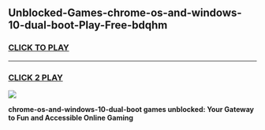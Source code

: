 
## Unblocked-Games-chrome-os-and-windows-10-dual-boot-Play-Free-bdqhm
<h3>
<a href="https://premium76.site?title=chrome-os-and-windows-10-dual-boot&ref=23A">CLICK TO PLAY</a></h3>
<hr>

<h3>
<a href="https://premium76.site?title=chrome-os-and-windows-10-dual-boot&ref=23A">CLICK 2 PLAY</a>
  
</h3>

<a href="https://premium76.site?title=chrome-os-and-windows-10-dual-boot&ref=23A"><img src="https://clearcache.store/games.png"></a>


**chrome-os-and-windows-10-dual-boot games unblocked: Your Gateway to Fun and Accessible Online Gaming**
